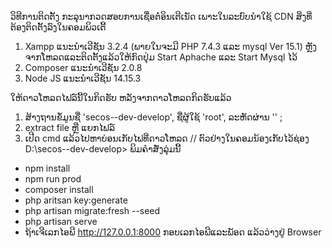 ວິທີການຕິດຕັ້ງ
ກະລຸນາກວດສອບການເຊື່ອຕໍ່ອິນເຕີເນັດ ເພາະໃນລະບົບນຳໃຊ້ CDN
ສິ່ງທີ່ຕ້ອງຕິດຕັ້ງລົງໃນຄອມພິວເຕີ້ 
1. Xampp ແນະນຳເວີຊັນ 3.2.4 (ພາຍໃນຈະມີ PHP 7.4.3 ແລະ mysql  Ver 15.1) ຫຼັງຈາກໂຫລດແລະຕິດຕັ້ງແລ້ວໃຫ້ກົດປຸ່ມ Start Aphache ແລະ Start Mysql ໄວ້
2. Composer ແນະນຳເວີຊັນ 2.0.8 
3. Node JS ແນະນຳເວີຊັນ 14.15.3

ໃຫ້ດາວໂຫລດໄຟລ໌ນີ້ໃນກິດຮັບ ຫລັງຈາກດາວໂຫລດກິດຮັບແລ້ວ
1. ສ້າງຖານຂໍ້ມູນຊື່ 'secos--dev-develop', ຊື່ຜູ້ໃຊ້ 'root', ລະຫັດຜ່ານ  '' ;
2. extract file ຫຼື ແຍກໄຟລ໌
3. ເປີດ cmd ແລ້ວໄປຫາບ່ອນເກັບໄຟທີ່ດາວໂຫລດ 
// ຕົວຢ່າງໃນຄອມນ້ອງເກັບໄວ້ຊ່ອງ D:\secos--dev-develop>
ພິມຄຳສັ່ງລຸ່ມນີ້
- npm install
- npm run prod
- composer install
- php aritsan key:generate
- php artisan migrate:fresh --seed
- php artisan serve
- ຖ້າເຈີເລກໄອພີ http://127.0.0.1:8000 ກອບເລກໄອພີແລະພັອດ ແລ້ວວ່າງຢູ່ Browser
